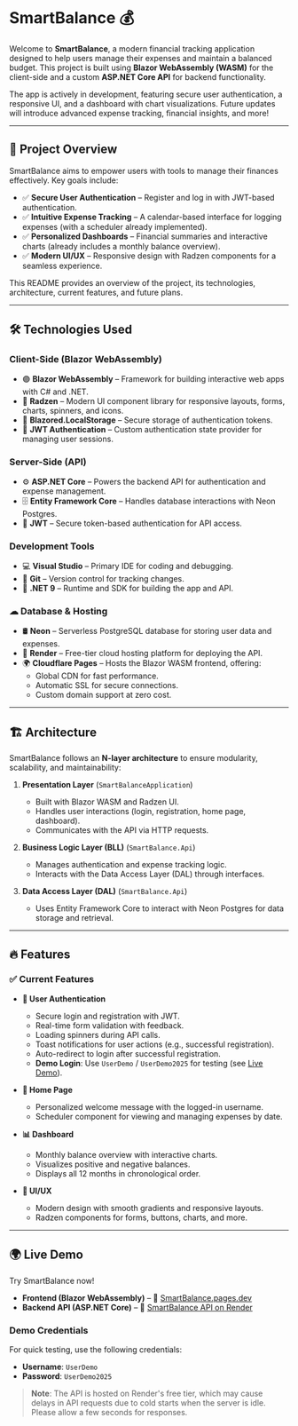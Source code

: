 # SmartBalance 💰

Welcome to **SmartBalance**, a modern financial tracking application designed to help users manage their expenses and maintain a balanced budget. 
This project is built using **Blazor WebAssembly (WASM)** for the client-side and a custom **ASP.NET Core API** for backend functionality.

The app is actively in development, featuring secure user authentication, a responsive UI, and a dashboard with chart visualizations. Future updates will introduce advanced expense tracking, financial insights, and more!

---

## 🚀 Project Overview

SmartBalance aims to empower users with tools to manage their finances effectively. Key goals include:

- ✅ **Secure User Authentication** – Register and log in with JWT-based authentication.
- ✅ **Intuitive Expense Tracking** – A calendar-based interface for logging expenses (with a scheduler already implemented).
- ✅ **Personalized Dashboards** – Financial summaries and interactive charts (already includes a monthly balance overview).
- ✅ **Modern UI/UX** – Responsive design with Radzen components for a seamless experience.

This README provides an overview of the project, its technologies, architecture, current features, and future plans.

---

## 🛠 Technologies Used

### Client-Side (Blazor WebAssembly)
- 🟣 **Blazor WebAssembly** – Framework for building interactive web apps with C# and .NET.
- 🎨 **Radzen** – Modern UI component library for responsive layouts, forms, charts, spinners, and icons.
- 💾 **Blazored.LocalStorage** – Secure storage of authentication tokens.
- 🔐 **JWT Authentication** – Custom authentication state provider for managing user sessions.

### Server-Side (API)
- ⚙ **ASP.NET Core** – Powers the backend API for authentication and expense management.
- 🗄 **Entity Framework Core** – Handles database interactions with Neon Postgres.
- 🔑 **JWT** – Secure token-based authentication for API access.

### Development Tools
- 💻 **Visual Studio** – Primary IDE for coding and debugging.
- 🔄 **Git** – Version control for tracking changes.
- 🔧 **.NET 9** – Runtime and SDK for building the app and API.

### ☁ Database & Hosting
- 🛢 **Neon** – Serverless PostgreSQL database for storing user data and expenses.
- 🚀 **Render** – Free-tier cloud hosting platform for deploying the API.
- 🌍 **Cloudflare Pages** – Hosts the Blazor WASM frontend, offering:
  - Global CDN for fast performance.
  - Automatic SSL for secure connections.
  - Custom domain support at zero cost.

---

## 🏗 Architecture

SmartBalance follows an **N-layer architecture** to ensure modularity, scalability, and maintainability:

1. **Presentation Layer** (`SmartBalanceApplication`)
   - Built with Blazor WASM and Radzen UI.
   - Handles user interactions (login, registration, home page, dashboard).
   - Communicates with the API via HTTP requests.

2. **Business Logic Layer (BLL)** (`SmartBalance.Api`)
   - Manages authentication and expense tracking logic.
   - Interacts with the Data Access Layer (DAL) through interfaces.

3. **Data Access Layer (DAL)** (`SmartBalance.Api`)
   - Uses Entity Framework Core to interact with Neon Postgres for data storage and retrieval.

---

## 🔥 Features

### ✅ Current Features
- **🔐 User Authentication**
  - Secure login and registration with JWT.
  - Real-time form validation with feedback.
  - Loading spinners during API calls.
  - Toast notifications for user actions (e.g., successful registration).
  - Auto-redirect to login after successful registration.
  - **Demo Login**: Use `UserDemo` / `UserDemo2025` for testing (see [Live Demo](#-live-demo)).

- **🏡 Home Page**
  - Personalized welcome message with the logged-in username.
  - Scheduler component for viewing and managing expenses by date.

- **📊 Dashboard**
  - Monthly balance overview with interactive charts.
  - Visualizes positive and negative balances.
  - Displays all 12 months in chronological order.

- **🎨 UI/UX**
  - Modern design with smooth gradients and responsive layouts.
  - Radzen components for forms, buttons, charts, and more.

---

## 🌍 Live Demo

Try SmartBalance now!

- **Frontend (Blazor WebAssembly)** – 🔗 [SmartBalance.pages.dev](https://smartbalance.pages.dev)
- **Backend API (ASP.NET Core)** – 🔗 [SmartBalance API on Render](https://smartbalanceapi.onrender.com)

### Demo Credentials
For quick testing, use the following credentials:
- **Username**: `UserDemo`
- **Password**: `UserDemo2025`

> **Note**: The API is hosted on Render's free tier, which may cause delays in API requests due to cold starts when the server is idle. Please allow a few seconds for responses.
 
